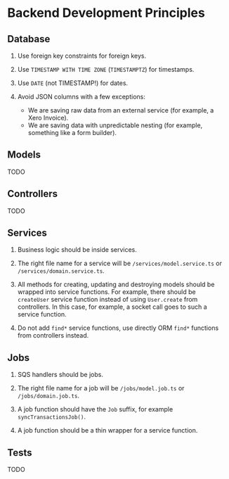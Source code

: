 # Backend Development Principles

## Database

1. Use foreign key constraints for foreign keys.

2. Use `TIMESTAMP WITH TIME ZONE` (`TIMESTAMPTZ`) for timestamps.

3. Use `DATE` (not TIMESTAMP!) for dates.

4. Avoid JSON columns with a few exceptions:

   - We are saving raw data from an external service (for example, a Xero Invoice).
   - We are saving data with unpredictable nesting (for example, something like a form builder).

## Models

TODO

## Controllers

TODO

## Services

1. Business logic should be inside services.

2. The right file name for a service will be `/services/model.service.ts` or `/services/domain.service.ts`.

3. All methods for creating, updating and destroying models should be wrapped into service functions. For example, there should be `createUser` service function instead of using `User.create` from controllers. In this case, for example, a socket call goes to such a service function.

4. Do not add `find*` service functions, use directly ORM `find*` functions from controllers instead.

## Jobs

1. SQS handlers should be jobs.

2. The right file name for a job will be `/jobs/model.job.ts` or `/jobs/domain.job.ts`.

3. A job function should have the `Job` suffix, for example `syncTransactionsJob()`.

4. A job function should be a thin wrapper for a service function.

## Tests

TODO
